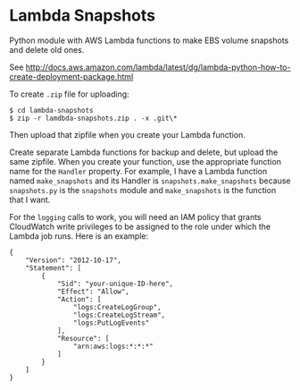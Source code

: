 # Lambda Snapshots

Python module with AWS Lambda functions to make EBS volume snapshots and
delete old ones.

See http://docs.aws.amazon.com/lambda/latest/dg/lambda-python-how-to-create-deployment-package.html

To create `.zip` file for uploading:
```
$ cd lambda-snapshots
$ zip -r lamdbda-snapshots.zip . -x .git\*
```
Then upload that zipfile when you create your Lambda function.

Create separate Lambda functions for backup and delete, but upload the same
zipfile. When you create your function, use the appropriate function name
for the `Handler` property.  For example, I have a Lambda function named
`make_snapshots` and its Handler is `snapshots.make_snapshots` because
`snapshots.py` is the `snapshots` module and `make_snapshots` is the function
that I want.

For the `logging` calls to work, you will need an IAM policy that grants
CloudWatch write privileges to be assigned to the role under which the Lambda
job runs.  Here is an example:
```
{
    "Version": "2012-10-17",
    "Statement": [
        {
            "Sid": "your-unique-ID-here",
            "Effect": "Allow",
            "Action": [
                "logs:CreateLogGroup",
                "logs:CreateLogStream",
                "logs:PutLogEvents"
            ],
            "Resource": [
                "arn:aws:logs:*:*:*"
            ]
        }
    ]
}
```